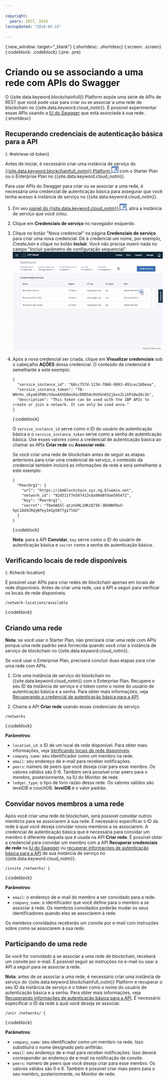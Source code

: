 ```yaml
---

copyright:
  years: 2017, 2018
lastupdated: "2018-05-15"

---
```


{:new_window: target="_blank"}
{:shortdesc: .shortdesc}
{:screen: .screen}
{:codeblock: .codeblock}
{:pre: .pre}

# Criando ou se associando a uma rede com APIs do Swagger

O {{site.data.keyword.blockchainfull}} Platform expõe uma série de APIs de REST que você pode usar para criar ou se associar a uma rede de blockchain no {{site.data.keyword.cloud_notm}}. É possível experimentar essas APIs usando a [IU do Swagger](swagger_apis.html) que está associada à sua rede.
{:shortdesc}


## Recuperando credenciais de autenticação básica para a API
{: #retrieve-id-token}

Antes de iniciar, é necessário criar uma instância de serviço do [{{site.data.keyword.blockchainfull_notm}} Platform ![Ícone de link externo](../images/external_link.svg "Ícone de link externo")](https://console.bluemix.net/catalog/services/blockchain) com o Starter Plan ou o Enterprise Plan no {{site.data.keyword.cloud_notm}}.

Para usar APIs do Swagger para criar ou se associar a uma rede, é necessária uma credencial de autenticação básica para assegurar que você tenha acesso à instância de serviço no {{site.data.keyword.cloud_notm}}.

1. Em seu [ painel do {{site.data.keyword.cloud_notm}} ![Ícone de link externo](../images/external_link.svg "Ícone de link externo")](https://console.bluemix.net/dashboard/apps/), abra a instância de serviço que você criou.
2. Clique em **Credenciais de serviço** no navegador esquerdo.
3. Clique no botão "Nova credencial" na página **Credenciais de serviço** para criar uma nova credencial. Dê à credencial um nome, por exemplo, *CreateJoin* e clique no botão **Incluir**. Você não precisa inserir nada no campo "Incluir parâmetro de configuração sequencial".
    ![Retrieve service credentials](../images/service_credentials.gif "Retreive service credentials")
4. Após a nova credencial ser criada, clique em **Visualizar credenciais** sob o cabeçalho **AÇÕES** dessa credencial. O conteúdo da credencial é semelhante a este exemplo:

    ```
    {
      "service_instance_id": "60cc757d-1234-7866-9893-491cec2d0eaa",
      "service_instance_token": "T8-W0rHv_vEya63P8KcVUwxAXXbDmihGcDRD5AcHVXGn6S2jbxx2LikPz8w26c3k",
      "description": "This token can be used with the IBP APIs to create or join a network. It can only be used once."
    }
    ```
    {:codeblock}

    O `service_instance_id` serve como o ID do usuário de autenticação básica e o `service_instance_token` serve como a senha de autenticação básica. Use esses valores como a credencial de autenticação básica ao chamar as APIs **Criar rede** ou **Associar rede**.

    Se você criar uma rede de blockchain antes de seguir as etapas anteriores para criar uma credencial de serviço, o conteúdo da credencial também incluirá as informações de rede e será semelhante a este exemplo:

    ```
    {
      "PeerOrg1": {
        "url": "https://ibmblockchain_xyz.ng.bluemix.net",
        "network_id": "92d511f7e587413c8a9848fdae595ef2",
        "key": "PeerOrg1",
        "secret": "T8eUA65l-qtznUHL10KzQ7IK-3BVWWfHu5-hpCiDdXCRQyNfeyIm1p5NT7g17l6U"
      }
    }
    ```
    {:codeblock}

    **Nota**: para a API **Convidar**, `key` serve como o ID do usuário de autenticação básica e `secret` como a senha de autenticação básica.


## Verificando locais de rede disponíveis
{: #check-location}

É possível usar APIs para criar redes de blockchain apenas em locais de rede disponíveis. Antes de criar uma rede, use a API a seguir para verificar os locais de rede disponíveis.

```
/network-locations/available
```
{:codeblock}


## Criando uma rede

**Nota**: se você usar o Starter Plan, não precisará criar uma rede com APIs porque uma rede padrão será fornecida quando você criar a instância de serviço de blockchain no {{site.data.keyword.cloud_notm}}.

Se você usar o Enterprise Plan, precisará concluir duas etapas para criar uma rede com APIs.

1. Crie uma instância de serviço do blockchain no {{site.data.keyword.cloud_notm}} com o Enterprise Plan<!-- or Enterprise Plus Plan-->. Recupere o seu ID da instância de serviço e o token como o nome do usuário de autenticação básica e a senha. Para obter mais informações, veja [Recuperando a credencial de autenticação básica para a API](#retrieve-id-token).

2. Chame a API **Criar rede** usando essas credenciais de serviço.

```
/networks
```
{:codeblock}

**Parâmetros**:
- `location_id`: o ID de um local de rede disponível. Para obter mais informações, veja [Verificando locais de rede disponíveis](check-location).
- `company_name`: seu identificador como um membro na rede.
- `email`: seu endereço de e-mail para receber notificações.
- `peers`: número de peers que você deseja criar para esse membro. Os valores válidos são 0-6. Também será possível criar peers para o membro, posteriormente, na IU do Monitor de rede.
- `ledger_type`: o tipo de livro razão dessa rede. Os valores válidos são levelDB e couchDB. **levelDB** é o valor padrão.


## Convidar novos membros a uma rede

Após você criar uma rede de blockchain, será possível convidar outros membros para se associarem à sua rede. É necessário especificar o ID da rede à qual você deseja convidar novos membros a se associarem. A credencial de autenticação básica que é necessária para convidar um membro é diferente daquela que é usada na API **Criar rede**. <!--In order to get the basic auth information you will need to follow the same steps in "Retrieving basic auth information for API". --> É possível obter a credencial para convidar um membro com a API **Recuperar credenciais de rede** na [IU do Swagger](swagger_apis##retrieving-network-credentials) ou [recuperar informações de autenticação básica para a API](#retrieve-id-token) de sua instância de serviço no {{site.data.keyword.cloud_notm}}.

```
/invite /networks/ {
```
{:codeblock}

**Parâmetros**:
- `email`: o endereço de e-mail do membro a ser convidado para a rede.
- `company_name`: o identificador que você define para o membro a se associar à rede. Os membros convidados poderão mudar os seus identificadores quando eles se associarem à rede.

Os membros convidados receberão um convite por e-mail com instruções sobre como se associarem à sua rede.


## Participando de uma rede

Se você for convidado a se associar a uma rede de blockchain, receberá um convite por e-mail.  É possível seguir as instruções no e-mail ou usar a API a seguir para se associar à rede.

**Nota**: antes de se associar a uma rede, é necessário criar uma instância de serviço do {{site.data.keyword.blockchainfull_notm}} Platform e recuperar o seu ID da instância de serviço e o token como o nome do usuário de autenticação básica e a senha. Para obter mais informações, veja [Recuperando informações de autenticação básica para a API](#retrieve-id-token). É necessário especificar o ID da rede à qual você deseja se associar.

```
/unir /networks/ {
```
{:codeblock}

**Parâmetros**:
- `company_name`: seu identificador como um membro na rede. Isso substituirá o nome designado pelo anfitrião.
- `email`: seu endereço de e-mail para receber notificações.  Isso deverá corresponder ao endereço de e-mail na notificação de convite.
- `peers`: número de peers que você deseja criar para esse membro. Os valores válidos são 0 e 6. Também é possível criar mais peers para o seu membro, posteriormente, no Monitor de rede.

